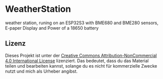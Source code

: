 # WeatherStation
weather station, runing on an ESP32S3 with BME680 and BME280 sensors, E-paper Display and Power of a 18650 battery



## Lizenz
Dieses Projekt ist unter der [Creative Commons Attribution-NonCommercial 4.0 International License](https://creativecommons.org/licenses/by-nc/4.0/) lizenziert. Das bedeutet, dass du das Material teilen und bearbeiten kannst, solange du es nicht für kommerzielle Zwecke nutzt und mich als Urheber angibst.
